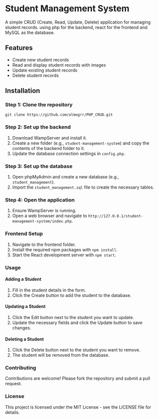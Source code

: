 # Student Management System

A simple CRUD (Create, Read, Update, Delete) application for managing student records.
using php for the backend, react for the frontend and MySQL as the database.

## Features
* Create new student records
* Read and display student records with images
* Update existing student records
* Delete student records


## Installation
### Step 1: Clone the repository
`git clone https://github.com/almogrr/PHP_CRUD.git`

### Step 2: Set up the backend
1. Download WampServer and install it.
2. Create a new folder (e.g., `student-management-system`) and copy the contents of the backend folder to it.
3. Update the database connection settings in `config.php`.

### Step 3: Set up the database
1. Open phpMyAdmin and create a new database (e.g., `student_management`).
2. Import the `student_management.sql` file to create the necessary tables.

### Step 4: Open the application
1. Ensure WampServer is running.
2. Open a web browser and navigate to `http://127.0.0.1/student-management-system/index.php`.

### Frontend Setup
1. Navigate to the frontend folder.
2. Install the required npm packages with `npm install`.
3. Start the React development server with `npm start`.

### Usage
#### Adding a Student
1. Fill in the student details in the form.
2. Click the Create button to add the student to the database.

#### Updating a Student
1. Click the Edit button next to the student you want to update.
2. Update the necessary fields and click the Update button to save changes.

#### Deleting a Student
1. Click the Delete button next to the student you want to remove.
2. The student will be removed from the database.

### Contributing
Contributions are welcome! Please fork the repository and submit a pull request.

### License
This project is licensed under the MIT License - see the LICENSE file for details.